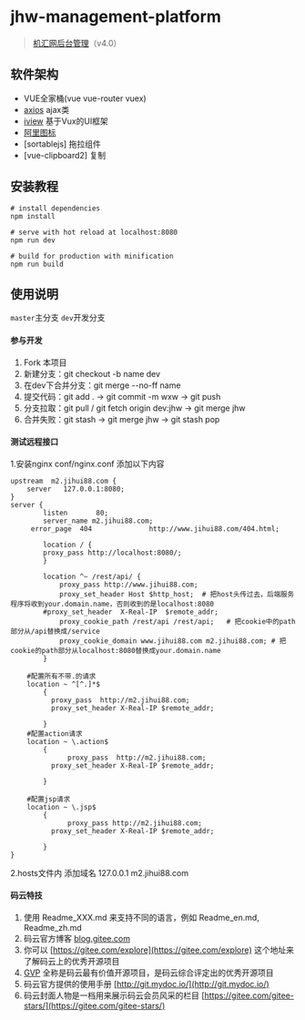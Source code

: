 # jhw-management-platform
> [机汇网后台管理](http://www.jihui88.com/member_new/index.html#/)（v4.0）

## 软件架构
- VUE全家桶(vue vue-router vuex)
- [axios](https://github.com/axios/axios) ajax类
- [iview](http://v1.iviewui.com/docs/guide/install) 基于Vux的UI框架
- [阿里图标](http://iconfont.cn/)
- [sortablejs] 拖拉组件
- [vue-clipboard2] 复制


## 安装教程
```
# install dependencies
npm install

# serve with hot reload at localhost:8080
npm run dev

# build for production with minification
npm run build
```

## 使用说明
`master`主分支
`dev`开发分支

#### 参与开发
1. Fork 本项目
2. 新建分支：git checkout -b name dev
3. 在dev下合并分支：git merge --no-ff name
4. 提交代码：git add . -> git commit -m wxw -> git push
6. 分支拉取：git pull / git fetch origin dev:jhw -> git merge jhw
7. 合并失败：git stash -> git merge jhw -> git stash pop


#### 测试远程接口
1.安装nginx  conf/nginx.conf 添加以下内容
```
upstream  m2.jihui88.com {
	server   127.0.0.1:8080;
}
server {
        listen       80;
        server_name m2.jihui88.com;
	 error_page  404              http://www.jihui88.com/404.html;

        location / {
	    proxy_pass http://localhost:8080/;
        }

    	location ^~ /rest/api/ {
            proxy_pass http://www.jihui88.com;
            proxy_set_header Host $http_host;  # 把host头传过去，后端服务程序将收到your.domain.name，否则收到的是localhost:8080
	    #proxy_set_header  X-Real-IP  $remote_addr;
            proxy_cookie_path /rest/api /rest/api;   # 把cookie中的path部分从/api替换成/service
            proxy_cookie_domain www.jihui88.com m2.jihui88.com; # 把cookie的path部分从localhost:8080替换成your.domain.name
    	}

	#配置所有不带.的请求
	location ~ ^[^.]*$
        {
	      proxy_pass  http://m2.jihui88.com;
	      proxy_set_header X-Real-IP $remote_addr;

        }
	#配置action请求
	location ~ \.action$
        {
              proxy_pass  http://m2.jihui88.com;
	      proxy_set_header X-Real-IP $remote_addr;

        }

	#配置jsp请求
	location ~ \.jsp$
        {
              proxy_pass http://m2.jihui88.com;
	      proxy_set_header X-Real-IP $remote_addr;

        }
}
```
2.hosts文件内   添加域名
127.0.0.1 m2.jihui88.com




#### 码云特技
1. 使用 Readme\_XXX.md 来支持不同的语言，例如 Readme\_en.md, Readme\_zh.md
2. 码云官方博客 [blog.gitee.com](https://blog.gitee.com)
3. 你可以 [https://gitee.com/explore](https://gitee.com/explore) 这个地址来了解码云上的优秀开源项目
4. [GVP](https://gitee.com/gvp) 全称是码云最有价值开源项目，是码云综合评定出的优秀开源项目
5. 码云官方提供的使用手册 [http://git.mydoc.io/](http://git.mydoc.io/)
6. 码云封面人物是一档用来展示码云会员风采的栏目 [https://gitee.com/gitee-stars/](https://gitee.com/gitee-stars/)
